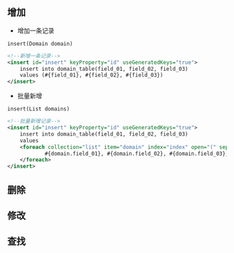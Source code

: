 ## 增加

- 增加一条记录

<code>insert(Domain domain)</code>

```xml
<!--新增一条记录-->
<insert id="insert" keyProperty="id" useGeneratedKeys="true">
    insert into domain_table(field_01, field_02, field_03)
    values (#{field_01}, #{field_02}, #{field_03})
</insert>
```

- 批量新增

<code>insert(List<Domain> domains)</code>

```xml
<!--批量新增记录-->
<insert id="insert" keyProperty="id" useGeneratedKeys="true">
    insert into domain_table(field_01, field_02, field_03)
    values 
    <foreach collection="list" item="domain" index="index" open="(" separator="),(" close=")">
            #{domain.field_01}, #{domain.field_02}, #{domain.field_03},
    </foreach>
</insert>
```

## 删除

## 修改

## 查找